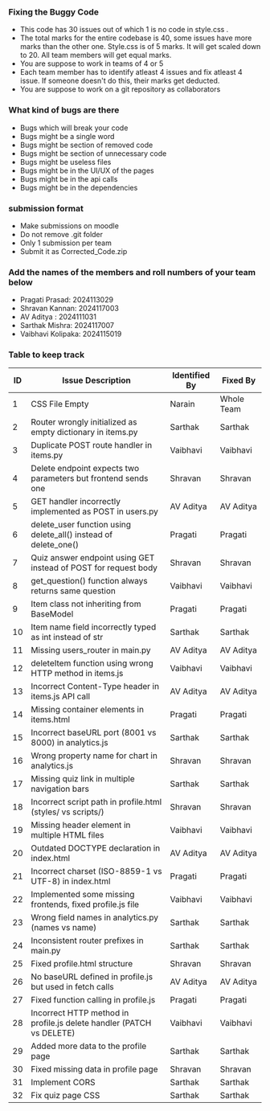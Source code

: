 ### Fixing the Buggy Code

- This code has 30 issues out of which 1 is no code in style.css . 
- The total marks for the entire codebase is 40, some issues have more marks than the other one. Style.css is of 5 marks. It will get scaled down to 20. All team members will get equal marks.
- You are suppose to work in teams of 4 or 5
- Each team member has to identify atleast 4 issues and fix atleast 4 issue. If someone doesn't do this, their marks get deducted.
- You are suppose to work on a git repository as collaborators

### What kind of bugs are there

- Bugs which will break your code
- Bugs might be a single word
- Bugs might be section of removed code
- Bugs might be section of unnecessary code
- Bugs might be useless files
- Bugs might be in the UI/UX of the pages
- Bugs might be in the api calls
- Bugs might be in the dependencies  

### submission format

- Make submissions on moodle
- Do not remove .git folder 
- Only 1 submission per team
- Submit it as Corrected_Code.zip

### Add the names of the members and roll numbers of your team below

- Pragati Prasad: 2024113029
- Shravan Kannan: 2024117003
- AV Aditya     : 2024111031
- Sarthak Mishra: 2024117007
- Vaibhavi Kolipaka: 2024115019

### Table to keep track

| ID  | Issue Description                                                       | Identified By | Fixed By     |
|-----|-------------------------------------------------------------------------|---------------|--------------|
| 1   | CSS File Empty                                                          | Narain        | Whole Team   |
| 2   | Router wrongly initialized as empty dictionary in items.py              | Sarthak       | Sarthak      |
| 3   | Duplicate POST route handler in items.py                                | Vaibhavi      | Vaibhavi     |
| 4   | Delete endpoint expects two parameters but frontend sends one           | Shravan       | Shravan      |
| 5   | GET handler incorrectly implemented as POST in users.py                 | AV Aditya     | AV Aditya    |
| 6   | delete_user function using delete_all() instead of delete_one()           | Pragati       | Pragati      |
| 7   | Quiz answer endpoint using GET instead of POST for request body         | Shravan       | Shravan      |
| 8   | get_question() function always returns same question                    | Vaibhavi      | Vaibhavi     |
| 9   | Item class not inheriting from BaseModel                                | Pragati       | Pragati      |
| 10  | Item name field incorrectly typed as int instead of str                 | Sarthak       | Sarthak      |
| 11  | Missing users_router in main.py                                         | AV Aditya     | AV Aditya    |
| 12  | deleteItem function using wrong HTTP method in items.js                 | Vaibhavi      | Vaibhavi     |
| 13  | Incorrect Content-Type header in items.js API call                      | AV Aditya     | AV Aditya    |
| 14  | Missing container elements in items.html                                | Pragati       | Pragati      |
| 15  | Incorrect baseURL port (8001 vs 8000) in analytics.js                    | Sarthak       | Sarthak      |
| 16  | Wrong property name for chart in analytics.js                           | Shravan       | Shravan      |
| 17  | Missing quiz link in multiple navigation bars                           | Sarthak       | Sarthak      |
| 18  | Incorrect script path in profile.html (styles/ vs scripts/)              | Shravan       | Shravan      |
| 19  | Missing header element in multiple HTML files                           | Vaibhavi      | Vaibhavi     |
| 20  | Outdated DOCTYPE declaration in index.html                              | AV Aditya     | AV Aditya    |
| 21  | Incorrect charset (ISO-8859-1 vs UTF-8) in index.html                     | Pragati       | Pragati      |
| 22  | Implemented some missing frontends, fixed profile.js file                | Vaibhavi      | Vaibhavi     |
| 23  | Wrong field names in analytics.py (names vs name)                        | Sarthak       | Sarthak      |
| 24  | Inconsistent router prefixes in main.py                                 | Sarthak       | Sarthak      |
| 25  | Fixed profile.html structure                                            | Shravan       | Shravan      |
| 26  | No baseURL defined in profile.js but used in fetch calls                | AV Aditya     | AV Aditya    |
| 27  | Fixed function calling in profile.js                                    | Pragati       | Pragati      |
| 28  | Incorrect HTTP method in profile.js delete handler (PATCH vs DELETE)      | Vaibhavi      | Vaibhavi     |
| 29  | Added more data to the profile page                                     | Sarthak       | Sarthak      |
| 30  | Fixed missing data in profile page                                      | Shravan       | Shravan      |
| 31  | Implement CORS                                                          | Sarthak       | Sarthak      |
| 32  | Fix quiz page CSS                                                       | Sarthak       | Sarthak      |
